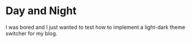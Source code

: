 # Day and Night

I was bored and I just wanted to test how to implement a light-dark 
theme switcher for my blog.
